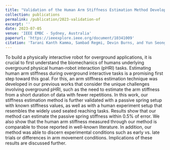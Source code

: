 ```yaml
---
title: "Validation of the Human Arm Stiffness Estimation Method Developed for Overground Physical Interaction Experiments"
collection: publications
permalink: /publication/2023-validation-of
excerpt: ''
date: 2023-07-05
venue: 'IEEE EMBC - Sydney, Australia'
paperurl: 'https://ieeexplore.ieee.org/document/10341009'
citation: 'Tarani Kanth Kamma, Sambad Regmi, Devin Burns, and Yun Seong Song (2023), "Validation of the Human Arm Stiffness Estimation Method Developed for Overground Physical Interaction Experiments" 45th Annual International Conference of the IEEE Engineering in Medicine and Biology Society'
---
```

To build a physically interactive robot for overground applications, it is crucial to first understand the biomechanics of humans underlying overground physical human-robot interaction (pHRI) tasks. Estimating human arm stiffness during overground interactive tasks is a promising first step toward this goal. For this, an arm stiffness estimation technique was developed in our previous works that consider the unique challenges involving overground pHRI, such as the need to estimate the arm stiffness from a short duration of data with fewer repetitions. In this work, our stiffness estimation method is further validated with a passive spring setup with known stiffness values, as well as with a human experiment setup that resembles the widely used seated reaching tasks. Results show that our method can estimate the passive spring stiffness within 0.5% of error. We also show that the human arm stiffness measured through our method is comparable to those reported in well-known literature. In addition, our method was able to discern experimental conditions such as early vs. late trials or differences in arm movement conditions. Implications of these results are discussed further.
